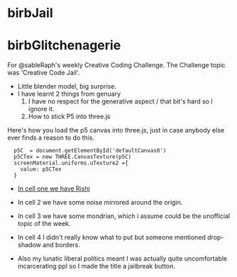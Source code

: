 # birbJail

# birbGlitchenagerie

For @sableRaph's weekly Creative Coding Challenge. The Challenge topic was 'Creative Code Jail'.

- Little blender model, big surprise.
- I have learnt 2 things from genuary
  1. I have no respect for the generative aspect / that bit's hard so I ignore it.
  2. How to stick P5 into three.js

Here's how you load the p5 canvas into three.js, just in case anybody else ever finds a reason to do this.

```
  p5C  = document.getElementById('defaultCanvas0')
  p5CTex = new THREE.CanvasTexture(p5C)
  screenMaterial.uniforms.uTexture2 ={
    value: p5CTex
  }
```



- [In cell one we have Rishi](https://twitter.com/DenisovichPy/status/1459962562754199555)
- In cell 2 we have some noise mirrored around the origin.
- In cell 3 we have some mondrian, which i assume could be the unofficial topic of the week.
- In cell 4 I didn't really know what to put but someone mentioned drop-shadow and borders.

- Also my lunatic liberal politics meant I was actually quite uncomfortable incarcerating ppl so I made the title a jailbreak button. 
